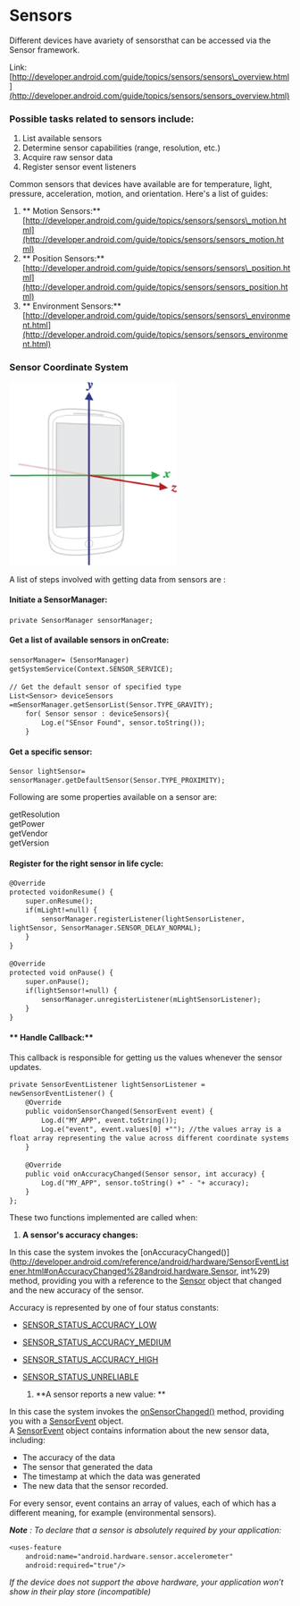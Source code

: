 # **Sensors**

Different devices have avariety of sensorsthat can be accessed via the Sensor framework.

Link:[http://developer.android.com/guide/topics/sensors/sensors\_overview.html](http://developer.android.com/guide/topics/sensors/sensors_overview.html)

### Possible tasks related to sensors include:

1. List available sensors
2. Determine sensor capabilities \(range, resolution, etc.\)
3. Acquire raw sensor data
4. Register sensor event listeners

Common sensors that devices have available are for temperature, light, pressure, acceleration, motion, and orientation. Here's a list of guides:

1. ** Motion Sensors:**[http://developer.android.com/guide/topics/sensors/sensors\_motion.html](http://developer.android.com/guide/topics/sensors/sensors_motion.html)
2. ** Position Sensors:**[http://developer.android.com/guide/topics/sensors/sensors\_position.html](http://developer.android.com/guide/topics/sensors/sensors_position.html)
3. ** Environment Sensors:**[http://developer.android.com/guide/topics/sensors/sensors\_environment.html](http://developer.android.com/guide/topics/sensors/sensors_environment.html)

### **Sensor Coordinate System**

![](img/sensor-coordinate.png)

A list of steps involved with getting data from sensors are :

#### **Initiate a SensorManager:**

`private SensorManager sensorManager;`

#### **Get a list of available sensors in onCreate:**

```
sensorManager= (SensorManager) getSystemService(Context.SENSOR_SERVICE);

// Get the default sensor of specified type
List<Sensor> deviceSensors =mSensorManager.getSensorList(Sensor.TYPE_GRAVITY);
    for( Sensor sensor : deviceSensors){
        Log.e("SEnsor Found", sensor.toString());
    }
```

#### **Get a specific sensor:**

```
Sensor lightSensor= sensorManager.getDefaultSensor(Sensor.TYPE_PROXIMITY);
```

Following are some properties available on a sensor are:

getResolution  
getPower  
getVendor  
getVersion

#### **Register for the right sensor in life cycle:**

```
@Override
protected voidonResume() {
    super.onResume();
    if(mLight!=null) {
        sensorManager.registerListener(lightSensorListener, lightSensor, SensorManager.SENSOR_DELAY_NORMAL);
    }
}

@Override
protected void onPause() {
    super.onPause();
    if(lightSensor!=null) {
        sensorManager.unregisterListener(mLightSensorListener);
    }
}
```

#### ** Handle Callback:**

This callback is responsible for getting us the values whenever the sensor updates.

```
private SensorEventListener lightSensorListener = newSensorEventListener() {
    @Override
    public voidonSensorChanged(SensorEvent event) {
        Log.d("MY_APP", event.toString());
        Log.e("event", event.values[0] +""); //the values array is a float array representing the value across different coordinate systems
    }

    @Override
    public void onAccuracyChanged(Sensor sensor, int accuracy) {
        Log.d("MY_APP", sensor.toString() +" - "+ accuracy);
    }
};
```

These two functions implemented are called when:

1. **A sensor's accuracy changes:**

In this case the system invokes the [onAccuracyChanged\(\)](http://developer.android.com/reference/android/hardware/SensorEventListener.html#onAccuracyChanged%28android.hardware.Sensor, int%29) method, providing you with a reference to the [Sensor](http://developer.android.com/reference/android/hardware/Sensor.html) object that changed and the new accuracy of the sensor.

Accuracy is represented by one of four status constants:

* [SENSOR\_STATUS\_ACCURACY\_LOW](http://developer.android.com/reference/android/hardware/SensorManager.html#SENSOR_STATUS_ACCURACY_LOW)
* [SENSOR\_STATUS\_ACCURACY\_MEDIUM](http://developer.android.com/reference/android/hardware/SensorManager.html#SENSOR_STATUS_ACCURACY_MEDIUM)
* [SENSOR\_STATUS\_ACCURACY\_HIGH](http://developer.android.com/reference/android/hardware/SensorManager.html#SENSOR_STATUS_ACCURACY_HIGH)
* [SENSOR\_STATUS\_UNRELIABLE](http://developer.android.com/reference/android/hardware/SensorManager.html#SENSOR_STATUS_UNRELIABLE)

  1. **A sensor reports a new value: **

In this case the system invokes the [onSensorChanged\(\)](http://developer.android.com/reference/android/hardware/SensorEventListener.html#onSensorChanged%28android.hardware.SensorEvent%29) method, providing you with a [SensorEvent](http://developer.android.com/reference/android/hardware/SensorEvent.html) object.  
A [SensorEvent](http://developer.android.com/reference/android/hardware/SensorEvent.html) object contains information about the new sensor data, including:

* The accuracy of the data
* The sensor that generated the data
* The timestamp at which the data was generated
* The new data that the sensor recorded.

For every sensor, event contains an array of values, each of which has a different meaning, for example \(environmental sensors\).

_**Note** : To declare that a sensor is absolutely required by your application:_

```
<uses-feature
    android:name="android.hardware.sensor.accelerometer"
    android:required="true"/>
```

_If the device does not support the above hardware, your application won’t show in their play store \(incompatible\)_
